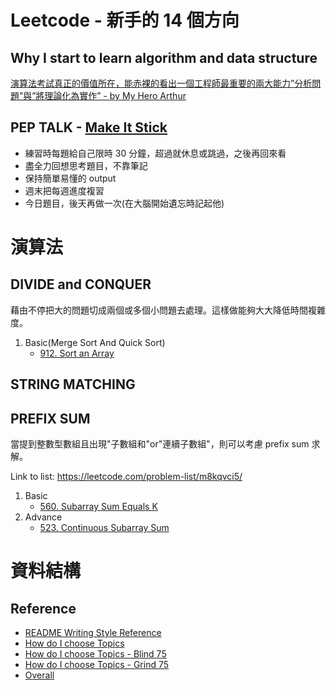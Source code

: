 # Leetcode - 新手的 14 個方向

## Why I start to learn algorithm and data structure
[演算法考試真正的價值所在，能赤裸的看出一個工程師最重要的兩大能力”分析問題”與”將理論化為實作” - by My Hero Arthur](https://medium.com/appworks-school/%E6%BC%94%E7%AE%97%E6%B3%95%E5%AD%B8%E7%BF%92%E4%B9%8B-leetcode-%E7%A0%B4%E9%97%9C%E7%B8%BD%E6%8C%87%E5%8D%97-%E4%B8%80-873b3fb65152)

## PEP TALK - [Make It Stick](https://hackmd.io/@meyr543/r1skFcvgY)
- 練習時每題給自己限時 30 分鐘，超過就休息或跳過，之後再回來看
- 盡全力回想思考題目，不靠筆記
- 保持簡單易懂的 output
- 週末把每週進度複習
- 今日題目，後天再做一次(在大腦開始遺忘時記起他)

# 演算法

## DIVIDE and CONQUER
藉由不停把大的問題切成兩個或多個小問題去處理。這樣做能夠大大降低時間複雜度。

1. Basic(Merge Sort And Quick Sort)
    -   [912. Sort an Array](https://leetcode.com/problems/sort-an-array/description/)

## STRING MATCHING

## PREFIX SUM
當提到整數型數組且出現"子數組和"or"連續子數組"，則可以考慮 prefix sum 求解。

Link to list: https://leetcode.com/problem-list/m8kqvci5/

1. Basic
    - [560. Subarray Sum Equals K](https://leetcode.com/problems/subarray-sum-equals-k/?envType=problem-list-v2&envId=m8kqvci5)
2. Advance
    - [523. Continuous Subarray Sum](https://leetcode.com/problems/continuous-subarray-sum/description/)

# 資料結構

## Reference
- [README Writing Style Reference](https://leetcode.com/discuss/general-discussion/1058072/LeetCode-Advised-Problems-Sorted-by-Topics-and-Directions)
- [How do I choose Topics](https://github.com/CyC2018/CS-Notes/blob/master/notes/Leetcode%20%E9%A2%98%E8%A7%A3%20-%20%E7%9B%AE%E5%BD%95.md)
- [How do I choose Topics - Blind 75](https://leetcode.com/discuss/general-discussion/460599/blind-75-leetcode-questions)
- [How do I choose Topics - Grind 75](https://www.techinterviewhandbook.org/grind75)
- [Overall](https://hackmd.io/@meyr543/r1skFcvgY)